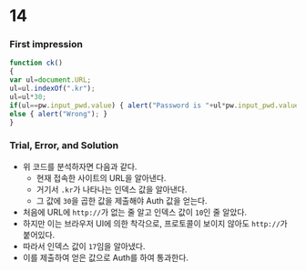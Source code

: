 # 14

### First impression
```javascript
function ck()
{
var ul=document.URL;
ul=ul.indexOf(".kr");
ul=ul*30;
if(ul==pw.input_pwd.value) { alert("Password is "+ul*pw.input_pwd.value); }
else { alert("Wrong"); }
}
```

### Trial, Error, and Solution
* 위 코드를 분석하자면 다음과 같다.
	- 현재 접속한 사이트의 URL을 알아낸다.
	- 거기서 `.kr`가 나타나는 인덱스 값을 알아낸다.
	- 그 값에 `30`을 곱한 값을 제출해야 Auth 값을 얻는다.
* 처음에 URL에 `http://`가 없는 줄 알고 인덱스 값이 `10`인 줄 알았다.
* 하지만 이는 브라우저 UI에 의한 착각으로, 프로토콜이 보이지 않아도 `http://`가 붙어있다.
* 따라서 인덱스 값이 `17`임을 알아냈다.
* 이를 제출하여 얻은 값으로 Auth를 하여 통과한다.